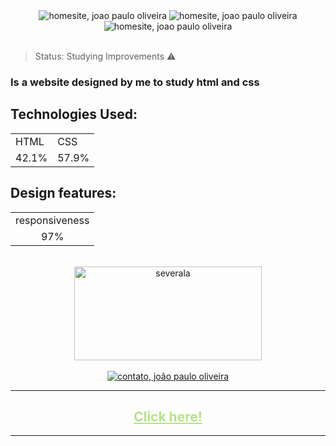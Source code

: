 <div align=center>
    <img src="https://user-images.githubusercontent.com/106454449/183782401-37124c8b-4569-4b2b-815c-5f8c5459030e.png" alt="homesite, joao paulo oliveira">
    <img src="https://user-images.githubusercontent.com/106454449/183782668-ae2443ab-6c47-4b66-a418-47b2b98dadd5.png" alt="homesite, joao paulo oliveira">
    <img src="https://user-images.githubusercontent.com/106454449/183782792-f44b3437-6455-45f1-a5c9-54876a84ad1b.png" alt="homesite, joao paulo oliveira">
</div>
<br>

> Status: Studying Improvements ⚠️
### Is a website designed by me to study html and css
## Technologies Used:
<table>
  <tr>
    <td>HTML</td>
    <td>CSS</td>
  </tr>
  <tr>
    <td>42.1%</td>
    <td>57.9%</td>
  </tr>
</table>

## Design features:
<table>
  <tr>
    <td>responsiveness</td>
  </tr>
  <tr>
    <td align=center>97%</td>
  </tr>
</table>
<br>
<div align=center>
<img src="https://user-images.githubusercontent.com/106454449/178341906-6628c420-8f59-4b15-93a8-6a7803c6a32d.png" alt="severala"  height="150" width="300" >
</div>
<br>
<div align= center> 
<a href="https://github.com/Jp0liveira" target = "_blank"><img src="https://user-images.githubusercontent.com/106454449/183782910-3f0e0a26-3feb-4a34-b747-0097c0249e2e.png" alt="contato, joão paulo oliveira"></a>
</div>
<hr>
<div align=center>
<h2><a href="https://jp0liveira.github.io/04frontendprojects/" target= "_blank" style="color: #B8E28A"> Click here! </a></h2>

</div>
<hr>


